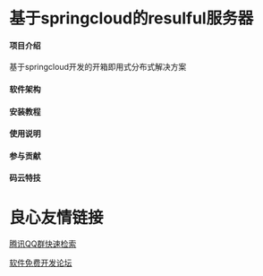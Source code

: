 # 基于springcloud的resulful服务器

#### 项目介绍
基于springcloud开发的开箱即用式分布式解决方案
#### 软件架构


#### 安装教程



#### 使用说明



#### 参与贡献



#### 码云特技


 # 良心友情链接

[腾讯QQ群快速检索](http://u.720life.cn/s/8cf73f7c)

[软件免费开发论坛](http://u.720life.cn/s/bbb01dc0)